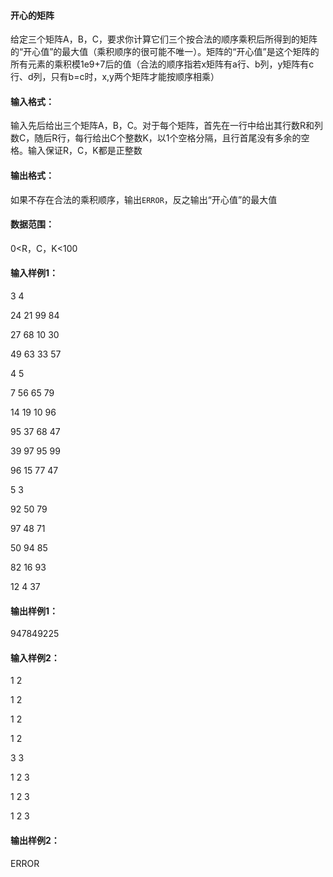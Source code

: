 #### **开心的矩阵**

给定三个矩阵A，B，C，要求你计算它们三个按合法的顺序乘积后所得到的矩阵的“开心值”的最大值（乘积顺序的很可能不唯一）。矩阵的“开心值”是这个矩阵的所有元素的乘积模1e9+7后的值（合法的顺序指若x矩阵有a行、b列，y矩阵有c行、d列，只有b=c时，x,y两个矩阵才能按顺序相乘）

#### 输入格式：

输入先后给出三个矩阵A，B，C。对于每个矩阵，首先在一行中给出其行数R和列数C，随后R行，每行给出C个整数K，以1个空格分隔，且行首尾没有多余的空格。输入保证R，C，K都是正整数

#### 输出格式：

如果不存在合法的乘积顺序，输出`ERROR`，反之输出“开心值”的最大值

#### 数据范围：

0<R，C，K<100

#### 输入样例1：

3 4

24 21 99 84 

27 68 10 30 

49 63 33 57 

4 5

7 56 65 79 

14 19 10 96 

95 37 68 47 

39 97 95 99 

96 15 77 47 

5 3

92 50 79 

97 48 71 

50 94 85 

82 16 93 

12 4 37 

#### 输出样例1：

947849225

#### 输入样例2：

1 2

1 2

1 2

1 2

3 3

1 2 3

1 2 3

1 2 3

#### 输出样例2：

ERROR